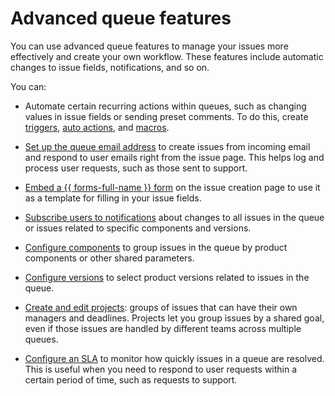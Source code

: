 # Advanced queue features

You can use advanced queue features to manage your issues more effectively and create your own workflow. These features include automatic changes to issue fields, notifications, and so on.

You can:

- Automate certain recurring actions within queues, such as changing values in issue fields or sending preset comments. To do this, create [triggers](../user/trigger.md), [auto actions](../user/autoactions.md), and [macros](create-macroses.md).

- [Set up the queue email address](queue-mail.md) to create issues from incoming email and respond to user emails right from the issue page. This helps log and process user requests, such as those sent to support.

- [Embed a {{ forms-full-name }} form](attach-form.md) on the issue creation page to use it as a template for filling in your issue fields.

- [Subscribe users to notifications](subscriptions.md) about changes to all issues in the queue or issues related to specific components and versions.

- [Configure components](components.md) to group issues in the queue by product components or other shared parameters.

- [Configure versions](versions.md) to select product versions related to issues in the queue.

- [Create and edit projects](project-new.md): groups of issues that can have their own managers and deadlines. Projects let you group issues by a shared goal, even if those issues are handled by different teams across multiple queues.

- [Configure an SLA](../sla-head.md) to monitor how quickly issues in a queue are resolved. This is useful when you need to respond to user requests within a certain period of time, such as requests to support.

